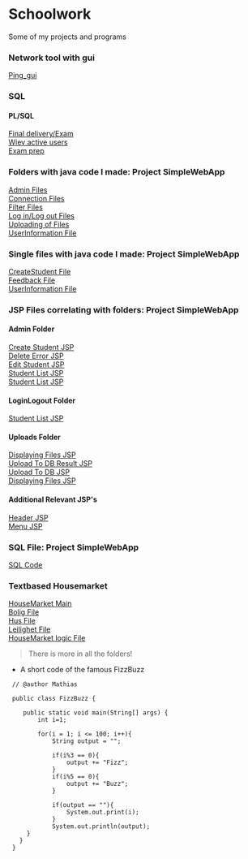 # Schoolwork
Some of my projects and programs
### Network tool with gui
[Ping_gui](Python/Ping_GUI.py)

### SQL
#### PL/SQL
[Final delivery/Exam](SQL/IOBY3B_PKG%20BODY%20SKYNET.sql)&emsp;<br>
[Wiev active users](SQL/USERS-ACTIVE.sql)&emsp;<br>
[Exam prep](SQL/Eksamen.sql)&emsp;<br>

### Folders with java code I made: Project SimpleWebApp
[Admin Files](Java/SimpleWebApp/src/java/Admin)&emsp;<br>
[Connection Files](Java/SimpleWebApp/src/java/Connection)<br>
[Filter Files](Java/SimpleWebApp/src/java/Filter)<br>
[Log in/Log out Files](Java/SimpleWebApp/src/java/LoginLogout)<br>
[Uploading of Files](Java/SimpleWebApp/src/java/Uploads)<br>
[UserInformation File](Java/SimpleWebApp/src/java/User/UserInfoStud.java)<br>
### Single files with java code I made: Project SimpleWebApp
[CreateStudent File](Java/SimpleWebApp/src/java/Admin/CreateStudentServlet.java)<br>
[Feedback File](Java/SimpleWebApp/src/java/Feedback/Feedback.java)<br>
[UserInformation File](Java/SimpleWebApp/src/java/User/UserInfoStud.java)<br>

### JSP Files correlating with folders: Project SimpleWebApp
#### Admin Folder
[Create Student JSP](Java/SimpleWebApp/web/WEB-INF/views/createStudentView.jsp)<br>
[Delete Error JSP](Java/SimpleWebApp/web/WEB-INF/views/deleteStudentErrorView.jsp)<br>
[Edit Student JSP](Java/SimpleWebApp/web/WEB-INF/views/editStudentView.jsp)<br>
[Student List JSP](Java/SimpleWebApp/web/WEB-INF/views/studentsListView.jsp)<br>
[Student List JSP](Java/SimpleWebApp/web/WEB-INF/views/userInfoView.jsp)<br>
#### LoginLogout Folder
[Student List JSP](Java/SimpleWebApp/web/WEB-INF/views/loginView.jsp)<br>
#### Uploads Folder
[Displaying Files JSP](Java/SimpleWebApp/web/WEB-INF/views/files.jsp)<br>
[Upload To DB Result JSP](Java/SimpleWebApp/web/WEB-INF/views/uploadToDBResults.jsp)<br>
[Upload To DB JSP](Java/SimpleWebApp/web/WEB-INF/views/uploadToDB.jsp)<br>
[Displaying Files JSP](Java/SimpleWebApp/web/WEB-INF/views/files.jsp)<br>
#### Additional Relevant JSP's
[Header JSP](Java/SimpleWebApp/web/WEB-INF/views/_header.jsp)<br>
[Menu JSP](Java/SimpleWebApp/web/WEB-INF/views/_menu.jsp)<br>

### SQL File: Project SimpleWebApp
[SQL Code](SQL%20needed%20for%20Java.SimpleWebApp/skybase.sql)<br>

### Textbased Housemarket
[HouseMarket Main](Java/HusRevamp/Main.java)<br>
[Bolig File](Java/HusRevamp/Bolig.java)<br>
[Hus File](Java/HusRevamp/Hus.java)<br>
[Leilighet File](Java/HusRevamp/Leilighet.java)<br>
[HouseMarket logic File](Java/HusRevamp/BoligMarked.java)<br>
>There is more in all the folders!

* A short code of the famous FizzBuzz

```
 // @author Mathias
 
 public class FizzBuzz {

    public static void main(String[] args) {
        int i=1;
        
        for(i = 1; i <= 100; i++){
            String output = "";
            
            if(i%3 == 0){
                output += "Fizz";
            }
            if(i%5 == 0){
                output += "Buzz";
            }
            
            if(output == ""){
                System.out.print(i);
            }
            System.out.println(output);
     }
   }
 }
```

